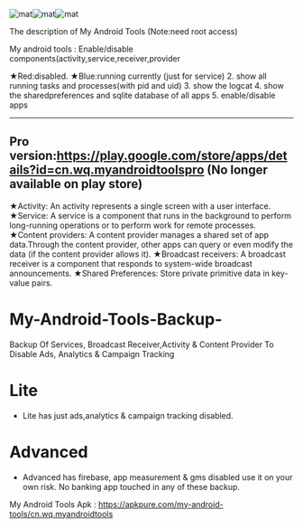 ![mat](https://s22.postimg.cc/v4eg3rww1/image.png)![mat](https://s22.postimg.cc/f65qdv7vl/image.png)![mat](https://s22.postimg.cc/l8dd44je9/image.png)

The description of My Android Tools
(Note:need root access)

My android tools :
Enable/disable components(activity,service,receiver,provider

 ★Red:disabled.
 ★Blue:running currently (just for service)
2. show all running tasks and processes(with pid and uid)
3. show the logcat
4. show the sharedpreferences and sqlite database of all apps
5. enable/disable apps

----------------------------------

Pro version:https://play.google.com/store/apps/details?id=cn.wq.myandroidtoolspro
(No longer available on play store)
----------------------------------
★Activity: An activity represents a single screen with a user interface.
★Service: A service is a component that runs in the background to perform long-running operations or to perform work for remote processes.
★Content providers: A content provider manages a shared set of app data.Through the content provider, other apps can query or even modify the data (if the content provider allows it).
★Broadcast receivers: A broadcast receiver is a component that responds to system-wide broadcast announcements.
★Shared Preferences: Store private primitive data in key-value pairs.

# My-Android-Tools-Backup-
Backup Of Services, Broadcast Receiver,Activity &amp; Content Provider To Disable Ads, Analytics &amp; Campaign Tracking
# Lite
- Lite has just ads,analytics & campaign tracking disabled. 
# Advanced 
- Advanced has firebase, app measurement & gms disabled use it on your own risk.
No banking app touched in any of these backup.

My Android Tools Apk : https://apkpure.com/my-android-tools/cn.wq.myandroidtools
